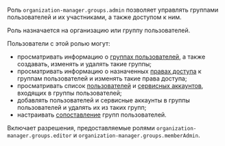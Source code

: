 Роль `organization-manager.groups.admin` позволяет управлять группами пользователей и их участниками, а также доступом к ним.

Роль назначается на организацию или группу пользователей.

Пользователи с этой ролью могут:
* просматривать информацию о [группах пользователей](../../../organization/concepts/groups.md), а также создавать, изменять и удалять такие группы;
* просматривать информацию о назначенных [правах доступа](../../../iam/concepts/access-control/index.md) к группам пользователей и изменять такие права доступа;
* просматривать список [пользователей](../../../overview/roles-and-resources.md#users) и [сервисных аккаунтов](../../../iam/concepts/users/service-accounts.md), входящих в группы пользователей;
* добавлять пользователей и сервисные аккаунты в группы пользователей и удалять их из таких групп;
* настраивать [сопоставление](../../../organization/concepts/add-federation.md#group-mapping) групп пользователей.

Включает разрешения, предоставляемые ролями `organization-manager.groups.editor` и `organization-manager.groups.memberAdmin`.